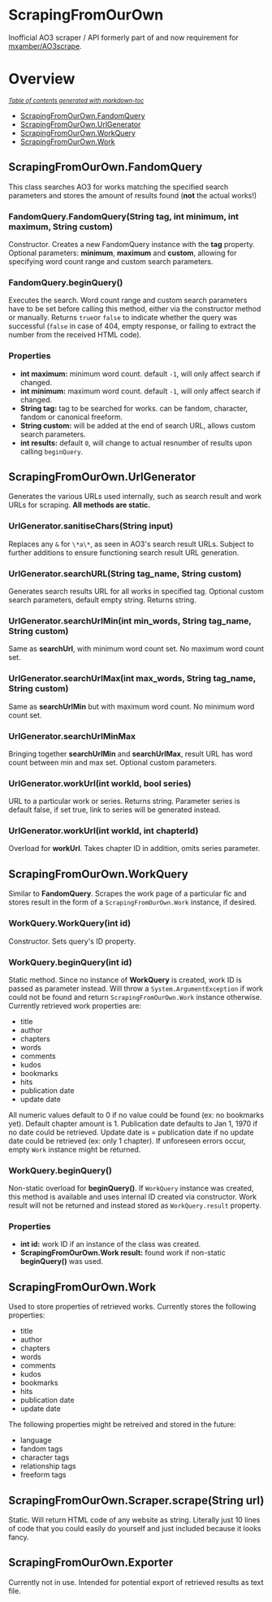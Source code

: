 # ScrapingFromOurOwn
Inofficial AO3 scraper / API formerly part of and now requirement for [mxamber/AO3scrape](https://github.com/mxamber/AO3scrape).

# Overview

<small><i><a href='http://ecotrust-canada.github.io/markdown-toc/'>Table of contents generated with markdown-toc</a></i></small>

  * [ScrapingFromOurOwn.FandomQuery](#scrapingfromourownfandomquery)
  * [ScrapingFromOurOwn.UrlGenerator](#scrapingfromourownurlgenerator)
  * [ScrapingFromOurOwn.WorkQuery](#scrapingfromourownworkquery)
  * [ScrapingFromOurOwn.Work](#scrapingfromourownwork)


## ScrapingFromOurOwn.FandomQuery

This class searches AO3 for works matching the specified search parameters and stores the amount of results found (**not** the actual works!)

### FandomQuery.FandomQuery(String tag, int minimum, int maximum, String custom)

Constructor. Creates a new FandomQuery instance with the **tag** property. Optional parameters: **minimum**, **maximum** and **custom**, allowing for specifying word count range and custom search parameters.

### FandomQuery.beginQuery()

Executes the search. Word count range and custom search parameters have to be set before calling this method, either via the constructor method or manually. Returns `true`or `false` to indicate whether the query was successful (`false` in case of 404, empty response, or failing to extract the number from the received HTML code).

### Properties

* **int maximum:** minimum word count. default `-1`, will only affect search if changed.
* **int minimum:** maximum word count. default `-1`, will only affect search if changed.
* **String tag:** tag to be searched for works. can be fandom, character, fandom or canonical freeform.
* **String custom:** will be added at the end of search URL, allows custom search parameters.
* **int results:** default `0`, will change to actual resnumber of results upon calling `beginQuery`.

## ScrapingFromOurOwn.UrlGenerator

Generates the various URLs used internally, such as search result and work URLs for scraping. **All methods are static.**

### UrlGenerator.sanitiseChars(String input)

Replaces any `&` for `\*a\*`, as seen in AO3's search result URLs. Subject to further additions to ensure functioning search result URL generation.

### UrlGenerator.searchURL(String tag_name, String custom)

Generates search results URL for all works in specified tag. Optional custom search parameters, default empty string. Returns string.

### UrlGenerator.searchUrlMin(int min_words, String tag_name, String custom)

Same as **searchUrl**, with minimum word count set. No maximum word count set.

### UrlGenerator.searchUrlMax(int max_words, String tag_name, String custom)

Same as **searchUrlMin** but with maximum word count. No minimum word count set.

### UrlGenerator.searchUrlMinMax

Bringing together **searchUrlMin** and **searchUrlMax**, result URL has word count between min and max set. Optional custom parameters.

### UrlGenerator.workUrl(int workId, bool series)

URL to a particular work or series. Returns string. Parameter series is default false, if set true, link to series will be generated instead.

### UrlGenerator.workUrl(int workId, int chapterId)

Overload for **workUrl**. Takes chapter ID in addition, omits series parameter.

## ScrapingFromOurOwn.WorkQuery

Similar to **FandomQuery**. Scrapes the work page of a particular fic and stores result in the form of a `ScrapingFromOurOwn.Work` instance, if desired.

### WorkQuery.WorkQuery(int id)

Constructor. Sets query's ID property.

### WorkQuery.beginQuery(int id)

Static method. Since no instance of **WorkQuery** is created, work ID is passed as parameter instead. Will throw a `System.ArgumentException` if work could not be found and return `ScrapingFromOurOwn.Work` instance otherwise. Currently retrieved work properties are:

* title
* author
* chapters
* words
* comments
* kudos
* bookmarks
* hits
* publication date
* update date

All numeric values default to 0 if no value could be found (ex: no bookmarks yet). Default chapter amount is 1. Publication date defaults to Jan 1, 1970 if no date could be retrieved. Update date is = publication date if no update date could be retrieved (ex: only 1 chapter). If unforeseen errors occur, empty `Work` instance might be returned.

### WorkQuery.beginQuery()

Non-static overload for **beginQuery()**. If `WorkQuery` instance was created, this method is available and uses internal ID created via constructor. Work result will not be returned and instead stored as `WorkQuery.result` property.

### Properties

* **int id:** work ID if an instance of the class was created.
* **ScrapingFromOurOwn.Work result:** found work if non-static **beginQuery()** was used.

## ScrapingFromOurOwn.Work

Used to store properties of retrieved works. Currently stores the following properties:

* title
* author
* chapters
* words
* comments
* kudos
* bookmarks
* hits
* publication date
* update date

The following properties might be retreived and stored in the future:

* language
* fandom tags
* character tags
* relationship tags
* freeform tags
## ScrapingFromOurOwn.Scraper.scrape(String url)

Static. Will return HTML code of any website as string. Literally just 10 lines of code that you could easily do yourself and just included because it looks fancy.

## ScrapingFromOurOwn.Exporter

Currently not in use. Intended for potential export of retrieved results as text file.
